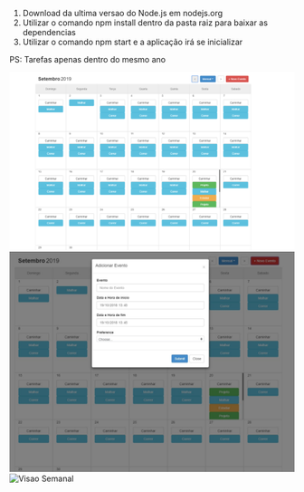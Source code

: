 1. Download da ultima versao do Node.js em nodejs.org
2. Utilizar o comando npm install dentro da pasta raiz para baixar as dependencias
3. Utilizar o comando npm start e a aplicação irá se inicializar


PS:
Tarefas apenas dentro do mesmo ano

![Visao Mensal](https://raw.githubusercontent.com/athemiz/Front-End/master/TaskCalendar/img/img_1.png "Visao Mensal")
![Adicionar Evento](https://raw.githubusercontent.com/athemiz/Front-End/master/TaskCalendar/img/img_2.jpg "Adicionar Evento")
![Visao Semanal](https://raw.githubusercontent.com/athemiz/Front-End/master/TaskCalendar/img/img_3.jng "Visao Semanal")
